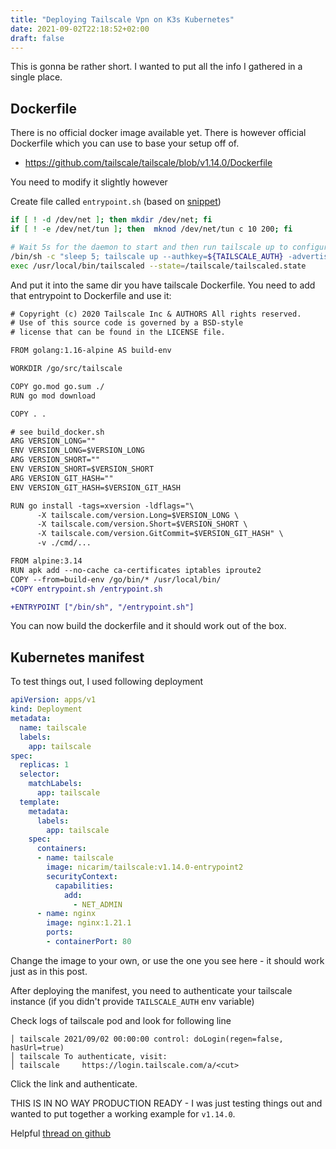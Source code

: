 ```yaml
---
title: "Deploying Tailscale Vpn on K3s Kubernetes"
date: 2021-09-02T22:18:52+02:00
draft: false
---
```


This is gonna be rather short. I wanted to put all the info I gathered in a single place.

## Dockerfile
There is no official docker image available yet. There is however official Dockerfile which you can use to base your setup off of.

- https://github.com/tailscale/tailscale/blob/v1.14.0/Dockerfile

You need to modify it slightly however

Create file called `entrypoint.sh` (based on [snippet](https://gist.github.com/hamishforbes/2ac7ae9d7ea47cad4e3a813c9b45c10f))

```bash
if [ ! -d /dev/net ]; then mkdir /dev/net; fi
if [ ! -e /dev/net/tun ]; then  mknod /dev/net/tun c 10 200; fi

# Wait 5s for the daemon to start and then run tailscale up to configure
/bin/sh -c "sleep 5; tailscale up --authkey=${TAILSCALE_AUTH} -advertise-tags=${TAILSCALE_TAGS}" &
exec /usr/local/bin/tailscaled --state=/tailscale/tailscaled.state
```

And put it into the same dir you have tailscale Dockerfile. You need to add that entrypoint to Dockerfile and use it:

```diff
# Copyright (c) 2020 Tailscale Inc & AUTHORS All rights reserved.
# Use of this source code is governed by a BSD-style
# license that can be found in the LICENSE file.

FROM golang:1.16-alpine AS build-env

WORKDIR /go/src/tailscale

COPY go.mod go.sum ./
RUN go mod download

COPY . .

# see build_docker.sh
ARG VERSION_LONG=""
ENV VERSION_LONG=$VERSION_LONG
ARG VERSION_SHORT=""
ENV VERSION_SHORT=$VERSION_SHORT
ARG VERSION_GIT_HASH=""
ENV VERSION_GIT_HASH=$VERSION_GIT_HASH

RUN go install -tags=xversion -ldflags="\
      -X tailscale.com/version.Long=$VERSION_LONG \
      -X tailscale.com/version.Short=$VERSION_SHORT \
      -X tailscale.com/version.GitCommit=$VERSION_GIT_HASH" \
      -v ./cmd/...

FROM alpine:3.14
RUN apk add --no-cache ca-certificates iptables iproute2
COPY --from=build-env /go/bin/* /usr/local/bin/
+COPY entrypoint.sh /entrypoint.sh

+ENTRYPOINT ["/bin/sh", "/entrypoint.sh"]
```

You can now build the dockerfile and it should work out of the box.

## Kubernetes manifest
To test things out, I used following deployment

```yaml
apiVersion: apps/v1
kind: Deployment
metadata:
  name: tailscale
  labels:
    app: tailscale
spec:
  replicas: 1
  selector:
    matchLabels:
      app: tailscale
  template:
    metadata:
      labels:
        app: tailscale
    spec:
      containers:
      - name: tailscale
        image: nicarim/tailscale:v1.14.0-entrypoint2
        securityContext:
          capabilities:
            add:
              - NET_ADMIN
      - name: nginx
        image: nginx:1.21.1
        ports:
        - containerPort: 80
```

Change the image to your own, or use the one you see here - it should work just as in this post.

After deploying the manifest, you need to authenticate your tailscale instance (if you didn't provide `TAILSCALE_AUTH` env variable)

Check logs of tailscale pod and look for following line

```
│ tailscale 2021/09/02 00:00:00 control: doLogin(regen=false, hasUrl=true)             
│ tailscale To authenticate, visit:                                                     
│ tailscale     https://login.tailscale.com/a/<cut>
```

Click the link and authenticate.

THIS IS IN NO WAY PRODUCTION READY - I was just testing things out and wanted to put together a working example for `v1.14.0`.

Helpful [thread on github](https://github.com/tailscale/tailscale/issues/504)
